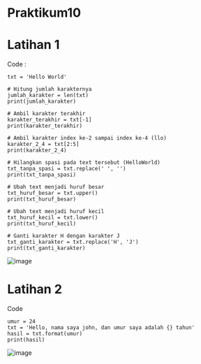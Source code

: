 # Praktikum10
# Latihan 1
Code :
```
txt = 'Hello World'

# Hitung jumlah karakternya
jumlah_karakter = len(txt)
print(jumlah_karakter)

# Ambil karakter terakhir
karakter_terakhir = txt[-1]
print(karakter_terakhir)

# Ambil karakter index ke-2 sampai index ke-4 (llo)
karakter_2_4 = txt[2:5]
print(karakter_2_4)

# Hilangkan spasi pada text tersebut (HelloWorld)
txt_tanpa_spasi = txt.replace(' ', '')
print(txt_tanpa_spasi)

# Ubah text menjadi huruf besar
txt_huruf_besar = txt.upper()
print(txt_huruf_besar)

# Ubah text menjadi huruf kecil
txt_huruf_kecil = txt.lower()
print(txt_huruf_kecil)

# Ganti karakter H dengan karakter J
txt_ganti_karakter = txt.replace('H', 'J')
print(txt_ganti_karakter)
```
![image](https://user-images.githubusercontent.com/93815689/208575121-2284cc56-237a-4bc8-8247-16a8a6ace85d.png)
# Latihan 2
Code 
```
umur = 24
txt = 'Hello, nama saya john, dan umur saya adalah {} tahun'
hasil = txt.format(umur)
print(hasil)
```
![image](https://user-images.githubusercontent.com/93815689/208575537-2400e1c7-6259-4248-9d44-82086f73fb48.png)

